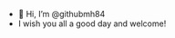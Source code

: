- 👋 Hi, I’m @githubmh84
- I wish you all a good day and welcome!

<!---
githubmh84/githubmh84 is a ✨ special ✨ repository because its `README.md` (this file) appears on your GitHub profile.
You can click the Preview link to take a look at your changes.
--->
